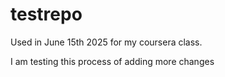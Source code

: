 # testrepo
Used in June 15th 2025 for my coursera class.

I am testing this process of adding more changes